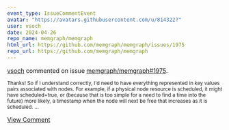 ```yaml
---
event_type: IssueCommentEvent
avatar: "https://avatars.githubusercontent.com/u/814322?"
user: vsoch
date: 2024-04-26
repo_name: memgraph/memgraph
html_url: https://github.com/memgraph/memgraph/issues/1975
repo_url: https://github.com/memgraph/memgraph
---
```


<a href='https://github.com/vsoch' target='_blank'>vsoch</a> commented on issue <a href='https://github.com/memgraph/memgraph/issues/1975' target='_blank'>memgraph/memgraph#1975</a>.

<small>Thanks! So if I understand correctly, I'd need to have everything represented in key values pairs associated with nodes. For example, if a physical node resource is scheduled, it might have scheduled=true, or (because that is too simple for a need to find a time into the future) more likely, a timestamp when the node will next be free that increases as it is scheduled. ...</small>

<a href='https://github.com/memgraph/memgraph/issues/1975' target='_blank'>View Comment</a>